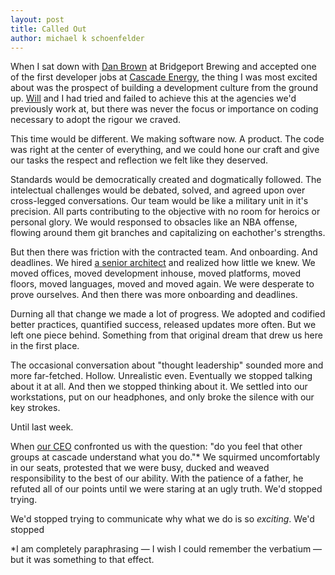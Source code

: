 ```yaml
---
layout: post
title: Called Out
author: michael k schoenfelder
---
```


When I sat down with [Dan Brown](https://www.linkedin.com/profile/view?id=8422540) at Bridgeport Brewing and accepted one of the first developer jobs at [Cascade Energy](https://cascadeenergy.com/), the thing I was most excited about was the prospect of building a development culture from the ground up. [Will](https://github.com/nackjicholson) and I had tried and failed to achieve this at the agencies we'd previously work at, but there was never the focus or importance on coding necessary to adopt the rigour we craved.

This time would be different. We making software now. A product. The code was right at the center of everything, and we could hone our craft and give our tasks the respect and reflection we felt like they deserved. 

Standards would be democratically created and dogmatically followed. The intelectual challenges would be debated, solved, and agreed upon over cross-legged conversations. Our team would be like a military unit in it's precision. All parts contributing to the objective with no room for heroics or personal glory. We would responsed to obsacles like an NBA offense, flowing around them git branches and capitalizing on eachother's strengths.

But then there was friction with the contracted team. And onboarding. And deadlines. We hired [a senior architect](https://github.com/cberube) and realized how little we knew. We moved offices, moved development inhouse, moved platforms, moved floors, moved languages, moved and moved again. We were desperate to prove ourselves. And then there was more onboarding and deadlines.

Durning all that change we made a lot of progress. We adopted and codified better practices, quantified success, released updates more often. But we left one piece behind. Something from that original dream that drew us here in the first place.

The occasional conversation about "thought leadership" sounded more and more far-fetched. Hollow. Unrealistic even. Eventually we stopped talking about it at all. And then we stopped thinking about it. We settled into our workstations, put on our headphones, and only broke the silence with our key strokes.

Until last week.

When [our CEO](https://www.linkedin.com/pub/marcus-wilcox/17/453/46B) confronted us with the question: "do you feel that other groups at cascade understand what you do."* We squirmed uncomfortably in our seats, protested that we were busy, ducked and weaved responsibility to the best of our ability. With the patience of a father, he refuted all of our points until we were staring at an ugly truth. We'd stopped trying.

We'd stopped trying to communicate why what we do is so *exciting*. We'd stopped 



  
*I am completely paraphrasing &mdash; I wish I could remember the verbatium &mdash; but it was something to that effect.
